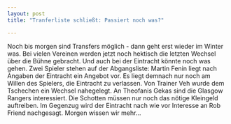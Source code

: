 ```yaml
---
layout: post
title: "Tranferliste schließt: Passiert noch was?"

---
```


Noch bis morgen sind Transfers möglich - dann geht erst wieder im Winter was. Bei vielen Vereinen werden jetzt noch hektisch die letzten Wechsel über die Bühne gebracht. Und auch bei der Eintracht könnte noch was gehen. Zwei Spieler stehen auf der Abgangsliste: Martin Fenin liegt nach Angaben der Eintracht ein Angebot vor. Es liegt demnach nur noch am Willen des Spielers, die Eintracht zu verlassen. Von Trainer Veh wurde dem Tschechen ein Wechsel nahegelegt. An Theofanis Gekas sind die Glasgow Rangers interessiert. Die Schotten müssen nur noch das nötige Kleingeld auftreiben. Im Gegenzug wird der Eintracht nach wie vor Interesse an Rob Friend nachgesagt. Morgen wissen wir mehr...


